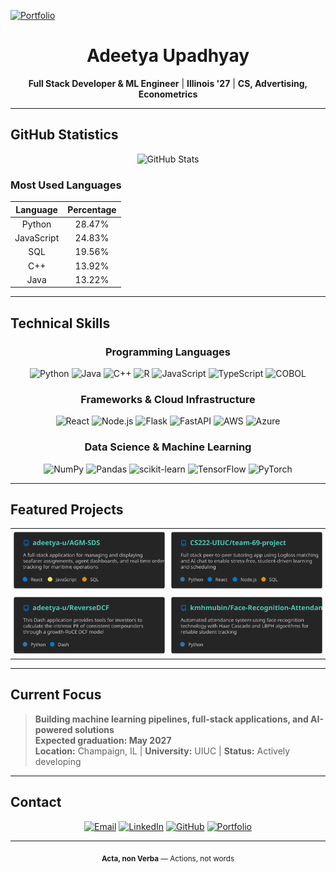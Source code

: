 [![Portfolio](https://image.thum.io/get/width/1200/crop/800/https://adeetya-u.github.io/)](https://adeetya-u.github.io/)

<div align="center">

# Adeetya Upadhyay

**Full Stack Developer & ML Engineer** | **Illinois '27** | **CS, Advertising, Econometrics**

</div>

---

## GitHub Statistics

<div align="center">
  <img src="https://github-readme-stats.vercel.app/api?username=adeetya-u&show_icons=true&theme=github&hide_border=true&show_owner=true&count_private=true&rank_icon=github" alt="GitHub Stats" />
</div>

### Most Used Languages

<div align="center">

| Language | Percentage |
|:--------:|:----------:|
| Python   | 28.47%     |
| JavaScript | 24.83%   |
| SQL      | 19.56%     |
| C++      | 13.92%     |
| Java     | 13.22%     |

</div>

---

## Technical Skills

<div align="center">

### Programming Languages
![Python](https://img.shields.io/badge/python-3670A0?style=for-the-badge&logo=python&logoColor=ffdd54)
![Java](https://img.shields.io/badge/java-%23ED8B00.svg?style=for-the-badge&logo=openjdk&logoColor=white)
![C++](https://img.shields.io/badge/c++-%2300599C.svg?style=for-the-badge&logo=c%2B%2B&logoColor=white)
![R](https://img.shields.io/badge/r-%23276DC3.svg?style=for-the-badge&logo=r&logoColor=white)
![JavaScript](https://img.shields.io/badge/javascript-%23323330.svg?style=for-the-badge&logo=javascript&logoColor=%23F7DF1E)
![TypeScript](https://img.shields.io/badge/typescript-%23007ACC.svg?style=for-the-badge&logo=typescript&logoColor=white)
![COBOL](https://img.shields.io/badge/cobol-%23005AA0.svg?style=for-the-badge&logo=cobol&logoColor=white)

### Frameworks & Cloud Infrastructure
![React](https://img.shields.io/badge/react-%2320232a.svg?style=for-the-badge&logo=react&logoColor=%2361DAFB)
![Node.js](https://img.shields.io/badge/node.js-6DA55F?style=for-the-badge&logo=node.js&logoColor=white)
![Flask](https://img.shields.io/badge/flask-%23000.svg?style=for-the-badge&logo=flask&logoColor=white)
![FastAPI](https://img.shields.io/badge/FastAPI-005571?style=for-the-badge&logo=fastapi)
![AWS](https://img.shields.io/badge/AWS-%23FF9900.svg?style=for-the-badge&logo=amazon-aws&logoColor=white)
![Azure](https://img.shields.io/badge/azure-%230072C6.svg?style=for-the-badge&logo=microsoftazure&logoColor=white)

### Data Science & Machine Learning
![NumPy](https://img.shields.io/badge/numpy-%23013243.svg?style=for-the-badge&logo=numpy&logoColor=white)
![Pandas](https://img.shields.io/badge/pandas-%23150458.svg?style=for-the-badge&logo=pandas&logoColor=white)
![scikit-learn](https://img.shields.io/badge/scikit--learn-%23F7931E.svg?style=for-the-badge&logo=scikit-learn&logoColor=white)
![TensorFlow](https://img.shields.io/badge/TensorFlow-%23FF6F00.svg?style=for-the-badge&logo=TensorFlow&logoColor=white)
![PyTorch](https://img.shields.io/badge/PyTorch-%23EE4C2C.svg?style=for-the-badge&logo=PyTorch&logoColor=white)

</div>

---

## Featured Projects

<div align="center">

<table style="border-collapse: collapse;">
  <tr>
    <td width="50%" style="border: none; padding: 5px;">
      <a href="https://github.com/adeetya-u/AGM-SDS" target="_blank">
        <picture>
          <source media="(prefers-color-scheme: light)" srcset="project-cards/AGM-SDS-light-theme.svg">
          <img src="project-cards/AGM-SDS-card.svg" alt="AGM SDS Platform" width="100%">
        </picture>
      </a>
    </td>
    <td width="50%" style="border: none; padding: 5px;">
      <a href="https://github.com/CS222-UIUC/team-69-project" target="_blank">
        <picture>
          <source media="(prefers-color-scheme: light)" srcset="project-cards/team-69-project-light-theme.svg">
          <img src="project-cards/team-69-project-updated.svg" alt="TutorSwap Project" width="100%">
        </picture>
      </a>
    </td>
  </tr>
  <tr>
    <td width="50%" style="border: none; padding: 5px;">
      <a href="https://github.com/adeetya-u/ReverseDCF" target="_blank">
        <picture>
          <source media="(prefers-color-scheme: light)" srcset="project-cards/ReverseDCF-light-theme.svg">
          <img src="project-cards/ReverseDCF-card.svg" alt="ReverseDCF Project" width="100%">
        </picture>
      </a>
    </td>
    <td width="50%" style="border: none; padding: 5px;">
      <a href="https://github.com/kmhmubin/Face-Recognition-Attendance-System" target="_blank">
        <picture>
          <source media="(prefers-color-scheme: light)" srcset="project-cards/Face-Recognition-Attendance-System-light-theme.svg">
          <img src="project-cards/Face-Recognition-Attendance-System-card.svg" alt="Face Recognition Attendance System" width="100%">
        </picture>
      </a>
    </td>
  </tr>
</table>

</div>

---

## Current Focus

> **Building machine learning pipelines, full-stack applications, and AI-powered solutions**  
> **Expected graduation: May 2027**  
> **Location:** Champaign, IL | **University:** UIUC | **Status:** Actively developing

---

## Contact

<div align="center">

[![Email](https://img.shields.io/badge/Email-adeetya.upadhyay@gmail.com-EA4335?style=for-the-badge&logo=gmail&logoColor=white)](mailto:adeetya.upadhyay@gmail.com)
[![LinkedIn](https://img.shields.io/badge/LinkedIn-adeetya--upadhyay-0A66C2?style=for-the-badge&logo=linkedin&logoColor=white)](https://www.linkedin.com/in/adeetya-upadhyay/)
[![GitHub](https://img.shields.io/badge/GitHub-adeetya--u-181717?style=for-the-badge&logo=github&logoColor=white)](https://github.com/adeetya-u)
[![Portfolio](https://img.shields.io/badge/Portfolio-adeetya--u.github.io-4285F4?style=for-the-badge&logo=google-chrome&logoColor=white)](https://adeetya-u.github.io/)

</div>

---

<div align="center">
<sub><strong>Acta, non Verba</strong> — Actions, not words</sub>
</div>
